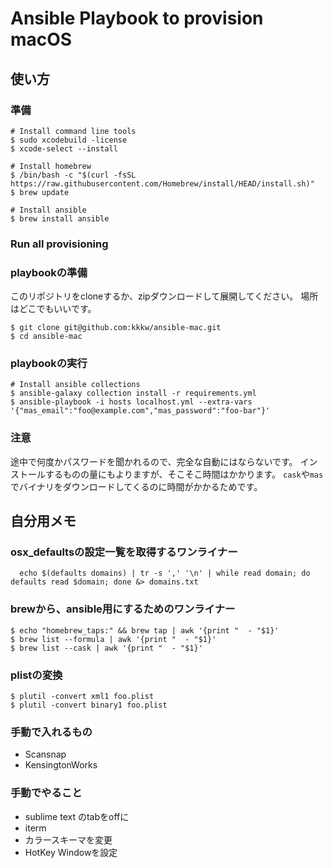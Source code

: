 # Ansible Playbook to provision macOS


## 使い方

### 準備

```console
# Install command line tools
$ sudo xcodebuild -license
$ xcode-select --install

# Install homebrew
$ /bin/bash -c "$(curl -fsSL https://raw.githubusercontent.com/Homebrew/install/HEAD/install.sh)"
$ brew update

# Install ansible
$ brew install ansible

```

### Run all provisioning


### playbookの準備

このリポジトリをcloneするか、zipダウンロードして展開してください。
場所はどこでもいいです。

```console
$ git clone git@github.com:kkkw/ansible-mac.git
$ cd ansible-mac
```

### playbookの実行

```
# Install ansible collections
$ ansible-galaxy collection install -r requirements.yml
$ ansible-playbook -i hosts localhost.yml --extra-vars '{"mas_email":"foo@example.com","mas_password":"foo-bar"}'
```

### 注意
途中で何度かパスワードを聞かれるので、完全な自動にはならないです。
インストールするものの量にもよりますが、そこそこ時間はかかります。
`cask`や`mas`でバイナリをダウンロードしてくるのに時間がかかるためです。

## 自分用メモ

### osx_defaultsの設定一覧を取得するワンライナー

```console
  echo $(defaults domains) | tr -s ',' '\n' | while read domain; do defaults read $domain; done &> domains.txt
```

### brewから、ansible用にするためのワンライナー

```console
$ echo "homebrew_taps:" && brew tap | awk '{print "  - "$1}'
$ brew list --formula | awk '{print "  - "$1}'
$ brew list --cask | awk '{print "  - "$1}'
```

### plistの変換

```console
$ plutil -convert xml1 foo.plist
$ plutil -convert binary1 foo.plist
```

### 手動で入れるもの

-  Scansnap
-  KensingtonWorks

### 手動でやること

-  sublime text のtabをoffに
-  iterm
  -  カラースキーマを変更
  -  HotKey Windowを設定

